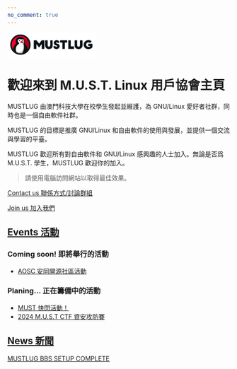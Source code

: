 ```yaml
---
no_comment: true
---
```


<img src="/logo_banner.png" alt="Never" width=200em>
 

# 歡迎來到 M.U.S.T. Linux 用戶協會主頁

MUSTLUG 由澳門科技大學在校學生發起並維護，為 GNU/Linux 愛好者社群，同時也是一個自由軟件社群。
 
MUSTLUG 的目標是推廣 GNU/Linux 和自由軟件的使用與發展，並提供一個交流與學習的平臺。
 
MUSTLUG 歡迎所有對自由軟件和 GNU/Linux 感興趣的人士加入。無論是否爲 M.U.S.T. 學生，MUSTLUG 歡迎你的加入。

> 請使用電腦訪問網站以取得最佳效果。

[Contact us 聯係方式/討論群組](/contact_us/)

[Join us 加入我們](/join_us/)

## [Events 活動](/events/)

### Coming soon! 即將舉行的活動
- [AOSC 安同開源社區活動](/events/AOSC_event/)

### Planing... 正在籌備中的活動
- [MUST 快閃活動！](/events/flash_mob/)
- [2024 M.U.S.T CTF 資安攻防賽](/events/MUSTCTF/)

## [News 新聞](/news)
[MUSTLUG BBS SETUP COMPLETE](/news/bbs_setup_complete/)
